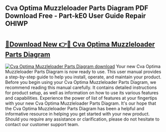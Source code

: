 ## Cva Optima Muzzleloader Parts Diagram PDF Download Free - Part-kE0 User Guide Repair OHlWP

# <h2><a href="http://dftu81.blite.top/?on=Cva+Optima+Muzzleloader+Parts+Diagram">🔗Download New 👉🔴 Cva Optima Muzzleloader Parts Diagram</a></h2>

[![Cva Optima Muzzleloader Parts Diagram download](https://i.imgur.com/lujVjoI.png)](http://dftu81.blite.top/?on=Cva+Optima+Muzzleloader+Parts+Diagram)
Your new Cva Optima Muzzleloader Parts Diagram is now ready to use. This user manual provides a step-by-step guide to help you install, operate, and maintain your product. Before you begin using your Cva Optima Muzzleloader Parts Diagram, we recommend reading this manual carefully. It contains detailed instructions for product setup, as well as information on how to use its various features and capabilities. Experience the power of list of features at your fingertips with your new Cva Optima Muzzleloader Parts Diagram. It's our hope that the Cva Optima Muzzleloader Parts Diagram has been a helpful and informative resource in helping you get started with your new product. Should you require any assistance or clarification, please do not hesitate to contact our customer support team.
